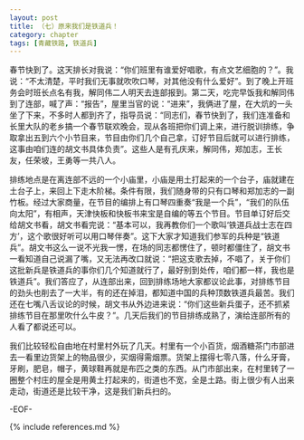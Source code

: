 ```yaml
---
layout: post
title: （七）原来我们是铁道兵！
category: chapter
tags: [青藏铁路, 铁道兵]
---
```


春节快到了。这天排长对我说：“你们班里有谁爱好唱歌，有点文艺细胞的？”。我说：“不太清楚，平时我们无事就吹吹口琴，对其他没有什么爱好”。到了晚上开班务会时班长点名有我，解同伟二人明天去连部报到。第二天，吃完早饭我和解同伟到了连部，喊了声：“报告”，屋里当官的说：“进来”，我俩进了屋，在大炕的一头坐了下来，不多时人都到齐了，指导员说：“同志们，春节快到了，我们连准备和长里大队的老乡搞一个春节联欢晚会，现从各班把你们调上来，进行脱训排练，争取拿出五到六个小节目来，节目由你们几个自己拿，订好节目后就可以进行排练，这事由咱们连的胡文书具体负责”。这些人是有孔庆来，解同伟，郑加志，王长友，任荣坡，王勇等一共八人。

排练地点是在离连部不远的一个小庙里，小庙是用土打起来的一个台子，庙就建在土台子上，来回上下走木阶梯。条件有限，我们随身带的只有口琴和郑加志的一副竹板。经过大家商量，在节目的编排上有口琴四重奏“我是一个兵”，“我们的队伍向太阳”，有相声，天津快板和快板书来宝是自编的等五个节目。节目单订好后交给胡文书看，胡文书看完说：“基本可以，我再教你们一个歌叫‘铁道兵战士志在四方’，这个歌很好听可以用口琴伴奏”。这下大家才知道我们参军的兵种是“铁道兵”。胡文书这么一说不光我一愣，在场的同志都愣住了，顿时都僵住了，胡文书一看知道自己说漏了嘴，又无法再改口就说：“把这支歌去掉，不唱了，关于你们这批新兵是铁道兵的事你们几个知道就行了，最好别到处传，咱们都一样，我也是铁道兵”。我们答应了，从连部出来，回到排练场地大家都议论此事，对排练节目的劲头也削去了一大半，有的还在掉泪，都知道中国的兵种顶数铁道兵最苦。我们还在七嘴八舌议论的时候，胡文书从外边进来说：“你们这些新兵蛋子，还不抓紧排练节目在那里吹什么牛皮？”。几天后我们的节目排练成熟了，演给连部所有的人看了都说还可以。

我们比较轻松自由地在村里村外玩了几天。村里有一个小百货，烟酒糖茶门市部进去一看里边货架上的物品很少，买烟得需烟票。货架上摆得七零八落，什么牙膏，牙刷，肥皂，帽子，黄球鞋再就是布匹之类的东西。从门市部出来，在村里转了一圈整个村庄的屋全是用黄土打起来的，街道也不宽，全是土路。街上很少有人出来走动，街道还是比较干净，这是我们新兵扫的。

-EOF-

{% include references.md %}
